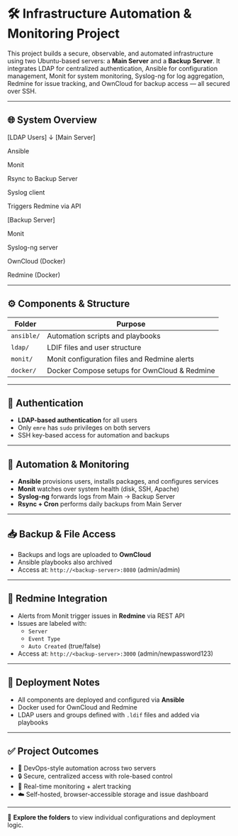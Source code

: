 # 🛠 Infrastructure Automation & Monitoring Project

This project builds a secure, observable, and automated infrastructure using two Ubuntu-based servers: a **Main Server** and a **Backup Server**. It integrates LDAP for centralized authentication, Ansible for configuration management, Monit for system monitoring, Syslog-ng for log aggregation, Redmine for issue tracking, and OwnCloud for backup access — all secured over SSH.

---

## 🌐 System Overview

[LDAP Users]
↓
[Main Server]

Ansible

Monit

Rsync to Backup Server

Syslog client

Triggers Redmine via API

[Backup Server]

Monit

Syslog-ng server

OwnCloud (Docker)

Redmine (Docker)

---

## ⚙️ Components & Structure

| Folder       | Purpose                                         |
|--------------|--------------------------------------------------|
| `ansible/`   | Automation scripts and playbooks                 |
| `ldap/`      | LDIF files and user structure                    |
| `monit/`     | Monit configuration files and Redmine alerts     |
| `docker/`    | Docker Compose setups for OwnCloud & Redmine     |

---

## 🔐 Authentication

- **LDAP-based authentication** for all users
- Only `emre` has `sudo` privileges on both servers
- SSH key-based access for automation and backups

---

## 🔁 Automation & Monitoring

- **Ansible** provisions users, installs packages, and configures services
- **Monit** watches over system health (disk, SSH, Apache)
- **Syslog-ng** forwards logs from Main → Backup Server
- **Rsync + Cron** performs daily backups from Main Server

---

## 📥 Backup & File Access

- Backups and logs are uploaded to **OwnCloud**
- Ansible playbooks also archived
- Access at: `http://<backup-server>:8080` (admin/admin)

---

## 📝 Redmine Integration

- Alerts from Monit trigger issues in **Redmine** via REST API
- Issues are labeled with:
  - `Server`
  - `Event Type`
  - `Auto Created` (true/false)
- Access at: `http://<backup-server>:3000` (admin/newpassword123)

---

## 🚀 Deployment Notes

- All components are deployed and configured via **Ansible**
- Docker used for OwnCloud and Redmine
- LDAP users and groups defined with `.ldif` files and added via playbooks

---

## ✅ Project Outcomes

- 🔄 DevOps-style automation across two servers
- 🔒 Secure, centralized access with role-based control
- 📡 Real-time monitoring + alert tracking
- ☁️ Self-hosted, browser-accessible storage and issue dashboard

---

📁 **Explore the folders** to view individual configurations and deployment logic.
